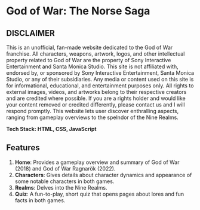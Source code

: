 # God of War: The Norse Saga

## DISCLAIMER
This is an unofficial, fan-made website dedicated to the God of War franchise. All characters, weapons, artwork, logos, and other intellectual property related to God of War are the property of Sony Interactive Entertainment and Santa Monica Studio.
This site is not affiliated with, endorsed by, or sponsored by Sony Interactive Entertainment, Santa Monica Studio, or any of their subsidiaries.
Any media or content used on this site is for informational, educational, and entertainment purposes only. All rights to external images, videos, and artworks belong to their respective creators and are credited where possible.
If you are a rights holder and would like your content removed or credited differently, please contact us and I will respond promptly.
This website lets user discover enthralling aspects, ranging from gameplay overviews to the spelndor of the Nine Realms.

**Tech Stack: HTML, CSS, JavaScript**

## Features
1. **Home**: Provides a gameplay overview and summary of God of War (2018) and God of War Ragnarök (2022).
2. **Characters**: Gives details about character dynamics and appearance of some notable characters in both games.
3. **Realms**: Delves into the Nine Realms.
4. **Quiz**: A fun-to-play, short quiz that opens pages about lores and fun facts in both games.
